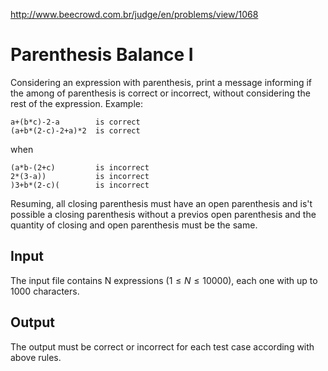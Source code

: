 http://www.beecrowd.com.br/judge/en/problems/view/1068

# Parenthesis Balance I

Considering an expression with parenthesis, print a message informing if the
among of parenthesis is correct or incorrect, without considering the rest of
the expression. Example:

    a+(b*c)-2-a        is correct
    (a+b*(2-c)-2+a)*2  is correct

when

    (a*b-(2+c)         is incorrect
    2*(3-a))           is incorrect
    )3+b*(2-c)(        is incorrect

Resuming, all closing parenthesis must have an open parenthesis and is't
possible a closing parenthesis without a previos open parenthesis and the
quantity of closing and open parenthesis must be the same.

## Input

The input file contains N expressions $(1 \leq N \leq 10000)$, each one with up to
1000 characters.

## Output

The output must be correct or incorrect for each test case according with above
rules.
